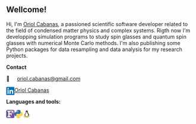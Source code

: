 ## Wellcome! ##

Hi, I'm [Oriol Cabanas](https://www.linkedin.com/in/oriolcabanas/), a passioned scientific software developer related to the field of 
condensed matter physics and complex systems. Rigth now I'm developping simulation programs to study spin glasses and quantum spin glasses
with numerical Monte Carlo methods.
I'm also publishing some Python packages for data resampling and data analysis for my research projects.

**Contact**

:envelope_with_arrow:  &nbsp; &nbsp;  oriol.cabanas@gmail.com

<img align="left" alt="Oriol Cabanas" width="22px" src="https://github.com/ocabanas/ocabanas/blob/main/src/linkedin.png" /> [Oriol Cabanas](https://www.linkedin.com/in/oriolcabanas/)

**Languages and tools:**

<img align="left" alt="Fortran" width="22px" src="https://github.com/ocabanas/ocabanas/blob/main/src/fortran.png" />
<img align="left" alt="Python" width="22px" src="https://github.com/ocabanas/ocabanas/blob/main/src/python.jpeg" />
<img align="left" alt="Linux" width="22px" src="https://github.com/ocabanas/ocabanas/blob/main/src/linux.png" />

<!---
- 👋 Hi, I’m @ocabanas
- 👀 I’m interested in ...
- 🌱 I’m currently learning ...
- 💞️ I’m looking to collaborate on ...
- 📫 How to reach me ...

ocabanas/ocabanas is a ✨ special ✨ repository because its `README.md` (this file) appears on your GitHub profile.
You can click the Preview link to take a look at your changes.
--->
